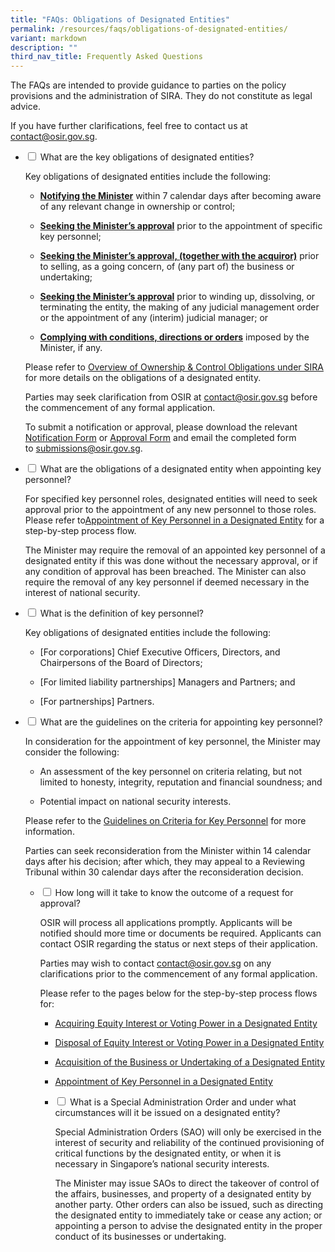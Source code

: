 ```yaml
---
title: "FAQs: Obligations of Designated Entities"
permalink: /resources/faqs/obligations-of-designated-entities/
variant: markdown
description: ""
third_nav_title: Frequently Asked Questions
---
```

<p>The FAQs are intended to provide guidance to parties on the policy provisions
and the administration of SIRA. They do not constitute as legal advice.</p>
<p>If you have further clarifications, feel free to contact us at <a href="mailto:contact@osir.gov.sg" rel="noopener noreferrer nofollow" target="_blank">contact@osir.gov.sg</a>.</p>
<p></p>

<ul class="jekyllcodex_accordion">  
  
<li><input type="checkbox" id="accordion1">
<label for="accordion1">What are the key obligations of designated entities?</label><div>
	
<p>Key obligations of designated entities include the following:</p>

<ul>
	<li><p></p><strong><u>Notifying the Minister</u></strong>&nbsp;within 7 calendar days after becoming aware of any relevant change in ownership or control; <p></p></li>
  <li><p></p><strong><u>Seeking the Minister’s approval</u></strong>&nbsp;prior to the appointment of specific key personnel; <p></p></li>  
	<li><p></p><strong><u>Seeking the Minister’s approval, (together with the acquiror)</u></strong> prior to selling, as a going concern, of (any part of) the business or undertaking; <p></p></li>  
  <li><p></p><strong><u>Seeking the Minister’s approval</u></strong>&nbsp;prior to winding up, dissolving, or terminating the entity, the making of any judicial management order or the appointment of any (interim) judicial manager; or <p></p></li>  
  <li><p></p><strong><u>Complying with conditions, directions or orders</u></strong> imposed by the Minister, if any. <p></p></li> </ul>

<p>Please refer to <a href="https://www.osir.gov.sg/about-sira/overview-of-ownership-and-control-obligations/" rel="noopener nofollow" target="_blank">Overview of Ownership &amp; Control Obligations under SIRA</a> for more details on the obligations of a designated entity.&nbsp;  

</p><p>Parties may seek clarification from OSIR at <a href="mailto:contact@osir.gov.sg" rel="noopener noreferrer nofollow" target="_blank">contact@osir.gov.sg</a> before the commencement of any formal application.  
  
</p><p>To submit a notification or approval, please download the relevant <a href="https://www.osir.gov.sg/forms/notification-forms/" rel="noopener nofollow" target="_blank">Notification Form</a> or <a href="https://www.osir.gov.sg/forms/approval-forms" rel="noopener nofollow" target="_blank">Approval Form</a> and email the completed form to&nbsp;<a href="mailto:submissions@osir.gov.sg" rel="noopener noreferrer nofollow" target="_blank">submissions@osir.gov.sg</a>.</p></div></li>

<li><input type="checkbox" id="accordion2">
<label for="accordion2">What are the obligations of a designated entity when appointing key personnel?</label><div>

<p>For specified key personnel roles, designated entities will need to seek approval prior to the appointment of any new personnel to those roles. Please refer to<a href="https://www.osir.gov.sg/about-sira/appointment-of-key-personnel/" rel="noopener nofollow" target="_blank">Appointment of Key Personnel in a Designated Entity</a> for a step-by-step process flow.</p>

<p>The Minister may require the removal of an appointed key personnel of a designated entity if this was done without the necessary approval, or if any condition of approval has been breached. The Minister can also require the removal of any key personnel if deemed necessary in the interest of national security. </p>
</div></li>
	
<li><input type="checkbox" id="accordion3">
<label for="accordion3">What is the definition of key personnel?</label><div>
<p>Key obligations of designated entities include the following:</p>

<ul>
	<li><p></p>[For corporations] Chief Executive Officers, Directors, and Chairpersons of the Board of Directors;<p></p></li>
  <li><p></p>[For limited liability partnerships] Managers and Partners; and <p></p></li>  
	<li><p></p>[For partnerships] Partners.<p></p></li>  

</ul></div></li>

<li><input type="checkbox" id="accordion4">
<label for="accordion4">What are the guidelines on the criteria for appointing key personnel?</label><div>
	
<p>In consideration for the appointment of key personnel, the Minister may consider the following:</p>
<ul>
<li><p></p> An assessment of the key personnel on criteria relating, but not limited to honesty, integrity, reputation and financial soundness; and <p></p></li>  
	<li><p></p> Potential impact on national security interests. <p></p></li></ul>
    
<p> Please refer to the&nbsp;<a href="https://www.osir.gov.sg/resources/guidance-documents/" rel="noopener noreferrer nofollow" target="_blank">Guidelines on Criteria for Key Personnel</a> for more information.

</p><p> Parties can seek reconsideration from the Minister within 14 calendar days after his decision; after which, they may appeal to a Reviewing Tribunal within 30 calendar days after the reconsideration decision.
</p></div></li>

<ul><li><input type="checkbox" id="accordion5">
<label for="accordion5">How long will it take to know the outcome of a request for approval?</label><div>
<p> OSIR will process all applications promptly. Applicants will be notified should more time or documents be required. Applicants can contact OSIR regarding the status or next steps of their application. </p>

<p>Parties may wish to contact&nbsp;<a href="mailto:contact@osir.gov.sg" rel="noopener noreferrer nofollow" target="_blank">contact@osir.gov.sg</a>&nbsp;on any clarifications prior to the commencement of any formal application. </p>

<p> Please refer to the pages below for the step-by-step process flows for:</p>
<ul>
	
<li><p></p> <a href="https://www.osir.gov.sg/about-sira/acquiring-equity-interest-or-voting-power/" rel="noopener nofollow" target="_blank">Acquiring Equity Interest or Voting Power in a Designated Entity</a>
  
</li><li><p></p> <a href="https://www.osir.gov.sg/about-sira/disposing-equity-interest-or-voting-power/" rel="noopener nofollow" target="_blank">Disposal of Equity Interest or Voting Power in a Designated Entity</a>
	
</li><li><p></p> <a href="https://www.osir.gov.sg/about-sira/acquiring-business-or-undertaking/" rel="noopener nofollow" target="_blank">Acquisition of the Business or Undertaking of a Designated Entity</a>
	
</li><li><p></p> <a href="(https://www.osir.gov.sg/about-sira/appointment-of-key-personnel/" rel="noopener nofollow" target="_blank">Appointment of Key Personnel in a Designated Entity</a>

<ul>
</ul></li></ul></div></li>
	
<ul><li><input type="checkbox" id="accordion6">
<label for="accordion6">What is a Special Administration Order and under what circumstances will it be issued on a designated entity?</label><div>

<p>Special Administration Orders (SAO) will only be exercised in the interest of security and reliability of the continued provisioning of critical functions by the designated entity, or when it is necessary in Singapore’s national security interests. </p>

<p>The Minister may issue SAOs to direct the takeover of control of the affairs, businesses, and property of a designated entity by another party. Other orders can also be issued, such as directing the designated entity to immediately take or cease any action; or appointing a person to advise the designated entity in the proper conduct of its businesses or undertaking.</p></div></li></ul></ul></ul>